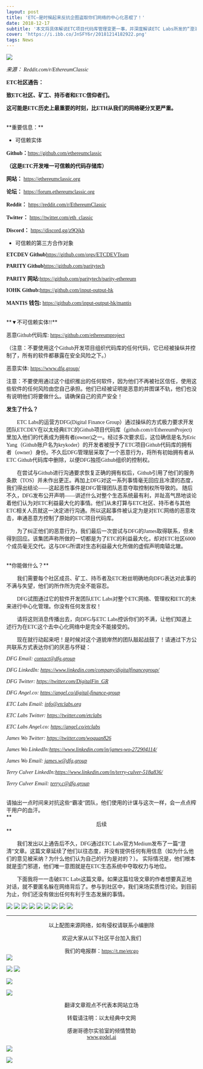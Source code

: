 ```yaml
---
layout: post
title: 'ETC—是时候起来反抗企图盗取你们网络的中心化恶棍了！'
date: 2018-12-17
subtitle: '本文将具体解说ETC项目代码库管理变更一事，并深度解读ETC Labs所发的“澄清”文。'
cover: 'https://i.ibb.co/JnSFY6r/20181214182922.png'
tags: News
---
```

![](https://i.ibb.co/xD20346/20181219101305.jpg)

*<font face="微软雅黑">来源： Reddit.com/r/EthereumClassic</font>*


**<font face="微软雅黑">ETC社区通告：</font>**

**<font face="微软雅黑">致ETC社区、矿工、持币者和ETC信仰者们。</font>**

**<font face="微软雅黑">这可能是ETC历史上最重要的时刻，比ETH从我们的网络硬分叉更严重。</font>**

<br>
**<font face="微软雅黑">重要信息：</font>**


- <font face="微软雅黑">可信赖实体</font>



**<font face="微软雅黑">Github：</font>**[<font face="微软雅黑">https://github.com/ethereumclassic</font>](https://github.com/ethereumclassic)



**<font face="微软雅黑">（这是ETC开发唯一可信赖的代码存储库）</font>**


**<font face="微软雅黑">网站： </font>**[<font face="微软雅黑">https://ethereumclassic.org</font> ](https://ethereumclassic.org )


**<font face="微软雅黑">论坛： </font>**[<font face="微软雅黑">https://forum.ethereumclassic.org</font> ](https://forum.ethereumclassic.org )


**<font face="微软雅黑">Reddit： </font>**[<font face="微软雅黑">https://reddit.com/r/EthereumClassic</font> ](https://reddit.com/r/EthereumClassic )


**<font face="微软雅黑">Twitter： </font>**[<font face="微软雅黑">https://twitter.com/eth_classic</font> ](https://twitter.com/eth_classic )


**<font face="微软雅黑">Discord： </font>**[<font face="微软雅黑">https://discord.gg/z9Qjkh</font> ](https://discord.gg/z9Qjkh )




- <font face="微软雅黑">可信赖的第三方合作对象</font>

**<font face="微软雅黑">ETCDEV Github</font>**[<font face="微软雅黑">https://github.com/orgs/ETCDEVTeam</font> ](https://github.com/orgs/ETCDEVTeam )


**<font face="微软雅黑">PARITY Github</font>**[<font face="微软雅黑">https://github.com/paritytech</font> ](https://github.com/paritytech )

**<font face="微软雅黑">PARITY 网站:</font>**[<font face="微软雅黑">https://github.com/paritytech/parity-ethereum</font> ](https://github.com/paritytech/parity-ethereum )

**<font face="微软雅黑">IOHK Github:</font>**[<font face="微软雅黑">https://github.com/input-output-hk</font> ](https://github.com/input-output-hk )

**<font face="微软雅黑">MANTIS 钱包: </font>**[<font face="微软雅黑">https://github.com/input-output-hk/mantis</font> ](https://github.com/input-output-hk/mantis )

<br>
**<font face="微软雅黑">▼不可信赖实体!!</font>**

<font   face="微软雅黑">恶意Github代码库: </font>[<font face="微软雅黑">https://github.com/ethereumproject</font> ](https://github.com/ethereumproject )

<font   face="微软雅黑">（注意：不要使用这个Github开发项目组织代码库的任何代码，它已经被操纵并控制了，所有的软件都暴露在安全风险之下。）</font><br>



<font   face="微软雅黑">恶意实体:</font> [<font face="微软雅黑">https://www.dfg.group/</font>](https://www.dfg.group/)

<font  face="微软雅黑">注意：不要使用通过这个组织推出的任何软件，因为他们不再被社区信任，使用这些软件的任何风险由您自己承担。他们已经被证明是恶意的并图谋不轨，他们也没有说明他们将要做什么。请确保自己的资产安全！</font>
<br>

**<font  face="微软雅黑">发生了什么？</font>**

&emsp;&emsp;<font face="微软雅黑">ETC Labs的运营方DFG(Digital Finance Group）通过操纵的方式极力要求开发团队ETCDEV在以太经典ETC的Github项目代码库（github.com/r/EthereumProject)里加入他们的代表成为拥有者(owner)之一。经过多次要求后，这位确信是名为Eric Yang（Github账户名为krykoder）的开发者被授予了ETC项目Github代码库的拥有者（owner）身份。不久后DFG管理层采取了一个恶意行为，将所有初始拥有者从ETC Github代码库中删除，以便DFG独揽Github组织的控制权。</font>

&emsp;&emsp;<font face="微软雅黑">在尝试与Github进行沟通要求恢复正确的拥有权后，Github引用了他们的服务条款（TOS）并未作出更正。再加上DFG对这一系列事情毫无回应且冷漠的态度，我们得出结论——这起恶性事件是DFG管理团队恶意夺取控制权所导致的。
随后不久，DFG发布公开声明——讲述什么对整个生态系统最有利，并趾高气昂地谈论着他们认为对ETC利益最大化的事情。他们从未打算与ETC社区、持币者与其他ETC相关人员就这一决定进行沟通。所以这起事件被认定为是对ETC网络的恶意攻击，串通恶意方控制了原始的ETC项目代码库。</font>

&emsp;&emsp;<font face="微软雅黑">为了纠正他们的恶意行为，我们最后一次尝试与DFG的James取得联系，但未得到回应。该集团声称所做的一切都是为了ETC的利益最大化，却对ETC社区6000个成员毫无交代。这与DFG所谓对生态利益最大化所做的虚假声明南辕北辙。</font>

<br>
**<font face="微软雅黑">你能做什么？</font>**

&emsp;&emsp;<font face="微软雅黑">我们需要每个社区成员、矿工、持币者及ETC粉丝明确地向DFG表达对此事的不满与失望，他们的所作所为完全不能容忍。</font>


&emsp;&emsp;<font face="微软雅黑">DFG试图通过它的软件开发团队ETC Labs对整个ETC网络、管理权和ETC的未来进行中心化管理。你没有任何发言权！</font>


&emsp;&emsp;<font face="微软雅黑">请将这则消息传播出去，向DFG与ETC Labs控诉你们的不满，让他们知道上述行为在ETC这个去中心化网络中是完全不能接受的。</font>


&emsp;&emsp;<font face="微软雅黑">现在就行动起来吧！是时候对这个道貌岸然的团队敲起战鼓了！请通过下方公共联系方式表达你们的厌恶与怀疑：</font>

*<font face="微软雅黑">DFG Email: contact@dfg.group</font>*

*<font face="微软雅黑">DFG LinkedIn: https://www.linkedin.com/company/digitalfinancegroup/ </font>*

*<font face="微软雅黑">DFG Twitter: https://twitter.com/DigitalFin_GR </font>*

*<font face="微软雅黑">DFG Angel.co: https://angel.co/digital-finance-group </font>*

*<font face="微软雅黑">ETC Labs Email: info@etclabs.org</font>*

*<font face="微软雅黑">ETC Labs Twitter: https://twitter.com/etclabs </font>*

*<font face="微软雅黑">ETC Labs Angel.co: https://angel.co/etclabs </font>*

*<font face="微软雅黑">James Wo Twitter: https://twitter.com/woquan826 </font>*

*<font face="微软雅黑">James Wo LinkedIn:https://www.linkedin.com/in/james-wo-272904114/ </font>*

*<font face="微软雅黑">James Wo Email: james.w@dfg.group </font>*

*<font face="微软雅黑">Terry Culver LinkedIn:https://www.linkedin.com/in/terry-culver-518a836/</font>*

*<font face="微软雅黑">Terry Culver Email: terry.c@dfg.group </font>*

<br>
<font face="微软雅黑">请抽出一点时间来对抗这些“霸凌”团队，他们使用的计谋与这次一样，会一点点榨干用户的血汗。</font>



<br>
**<font face="微软雅黑"><center>后续</center></font>**


&emsp;&emsp;<font face="微软雅黑">我们发出以上通告后不久，DFG通过ETC Labs官方Medium发布了一篇“澄清”文章。这篇文章延续了他们以往态度，并没有提供任何有用信息（如为什么他们的意见被采纳？为什么他们认为自己的行为是对的？）。 实际情况是，他们根本就是歪门邪道，他们唯一意图就是在ETC生态系统中夺取权力与地位。 </font>

&emsp;&emsp;<font face="微软雅黑">下面我将一一击破ETC Labs这篇文章。如果这篇垃圾文章的作者想要真正地对话，就不要匿名躲在网络背后了。参与到社区中，我们来场实质性讨论。到目前为止，你们还没有做出任何有利于生态发展的事情。 </font>


![](https://i.ibb.co/ZHjzHZ0/1.png)
![](https://i.ibb.co/pRfZG2B/2.png)
![](https://i.ibb.co/6WTmXfZ/3.png)
![](https://i.ibb.co/86ZRz2S/4.png)
![](https://i.ibb.co/m9yshgy/5.png)
![](https://i.ibb.co/B34C7j9/6.png)
![](https://i.ibb.co/2nSbNyD/7.png)
![](https://i.ibb.co/HFm2XbP/8.png)
![](https://i.ibb.co/XY2t82J/9.png)


***

<font face="微软雅黑"><center>以上配图来源网络，如有侵权请联系小编删除</center></font>

<font face="微软雅黑"><center>欢迎大家从以下社区平台加入我们</center></font>


<font face="微软雅黑"><center>我们的电报群：https://t.me/etcgo</center></font>
![](https://image.ibb.co/dDg5iA/image.jpg)

![](https://preview.ibb.co/hnL6OA/G.jpg)
![](https://preview.ibb.co/bZ4pbV/Yan.jpg)

![](https://image.ibb.co/fTYFGV/QQ.jpg)

![](https://preview.ibb.co/f2cWqq/weibo.jpg)

<font face="微软雅黑"><center>翻译文章观点不代表本网站立场</center></font>

<font face="微软雅黑"><center>转载请注明：以太经典中文网</center></font>

<font face="微软雅黑"><center>感谢哥德尔实验室的倾情赞助</center></font>[<font face="微软雅黑"><center>www.godel.ai</center></font>](http://www.godel.ai )

![](https://image.ibb.co/mGe2Qq/image.jpg)

[![](https://image.ibb.co/miAkrp/01.jpg)](http://goedel.ai)
